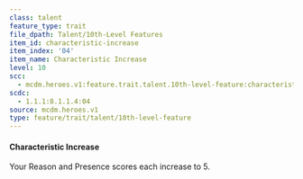 ```yaml
---
class: talent
feature_type: trait
file_dpath: Talent/10th-Level Features
item_id: characteristic-increase
item_index: '04'
item_name: Characteristic Increase
level: 10
scc:
  - mcdm.heroes.v1:feature.trait.talent.10th-level-feature:characteristic-increase
scdc:
  - 1.1.1:8.1.1.4:04
source: mcdm.heroes.v1
type: feature/trait/talent/10th-level-feature
---
```


#### Characteristic Increase

Your Reason and Presence scores each increase to 5.
